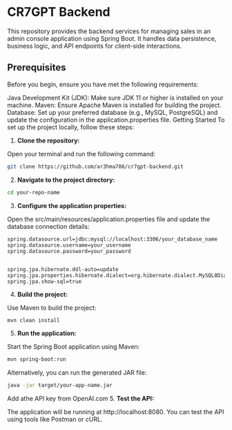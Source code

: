 # CR7GPT Backend
This repository provides the backend services for managing sales in an admin console application using Spring Boot. It handles data persistence, business logic, and API endpoints for client-side interactions.

## Prerequisites
Before you begin, ensure you have met the following requirements:

Java Development Kit (JDK): Make sure JDK 11 or higher is installed on your machine.
Maven: Ensure Apache Maven is installed for building the project.
Database: Set up your preferred database (e.g., MySQL, PostgreSQL) and update the configuration in the application.properties file.
Getting Started
To set up the project locally, follow these steps:

1. **Clone the repository:**

Open your terminal and run the following command:

```bash
git clone https://github.com/ar3hma786/cr7gpt-backend.git
```

2. **Navigate to the project directory:**

```bash
cd your-repo-name
```

3. **Configure the application properties:**

Open the src/main/resources/application.properties file and update the database connection details:

```properties
spring.datasource.url=jdbc:mysql://localhost:3306/your_database_name
spring.datasource.username=your_username
spring.datasource.password=your_password


spring.jpa.hibernate.ddl-auto=update
spring.jpa.properties.hibernate.dialect=org.hibernate.dialect.MySQL8Dialect
spring.jpa.show-sql=true
```

4. **Build the project:**

Use Maven to build the project:

```bash
mvn clean install
```

5. **Run the application:**

Start the Spring Boot application using Maven:

```bash
mvn spring-boot:run
```

Alternatively, you can run the generated JAR file:

```bash
java -jar target/your-app-name.jar
```
Add athe API key from OpenAI.com
5. **Test the API:**

The application will be running at http://localhost:8080. You can test the API using tools like Postman or cURL.
